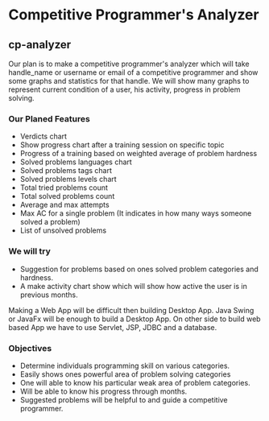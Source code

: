 # Competitive Programmer's Analyzer

## cp-analyzer
Our plan is to make a competitive programmer's analyzer which will take handle_name or username or email of a competitive programmer and show some graphs and statistics for that handle. We will show many graphs to represent current condition of a user, his activity, progress in problem solving.

### Our Planed Features
- Verdicts chart
- Show progress chart after a training session on specific topic
- Progress of a training based on weighted average of problem hardness
- Solved problems languages chart
- Solved problems tags chart
- Solved problems levels chart
- Total tried problems count
- Total solved problems count
- Average and max attempts
- Max AC for a single problem (It indicates in how many ways someone solved a problem)
- List of unsolved problems

### We will try
- Suggestion for problems based on ones solved problem categories and hardness.
- A make activity chart show which will show how active the user is in previous months.


Making a Web App will be difficult then building Desktop App. Java Swing or JavaFx will be enough to build a Desktop App. On other side to build web based App we have to use Servlet, JSP, JDBC and a database.

### Objectives
- Determine individuals programming skill on various categories.
- Easily shows ones powerful area of problem solving categories
- One will able to know his particular weak area of problem categories.
- Will be able to know his progress through months.
- Suggested problems will be helpful to and guide a competitive programmer.



